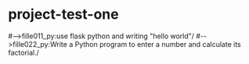 # project-test-one
#-->fille011_py:use flask python and writing "hello world"/
  #-->fille022_py:Write a Python program to enter a number and calculate its factorial./
